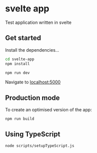 

# svelte app

Test application written in svelte

## Get started

Install the dependencies...

```bash
cd svelte-app
npm install
```

```bash
npm run dev
```

Navigate to [localhost:5000](http://localhost:5000)
## Production mode

To create an optimised version of the app:

```bash
npm run build
```

## Using TypeScript

```bash
node scripts/setupTypeScript.js
```

